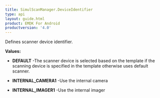 ```yaml
---
title: SimulScanManager.DeviceIdentifier
type: api
layout: guide.html
product: EMDK For Android
productversion: '4.0'
---
```



Defines scanner device identifier.

**Values:**

* **DEFAULT** -The scanner device is selected based on the template if the scanning device is specified in the template otherwise uses default scanner.

* **INTERNAL_CAMERA1** -Use the internal camera

* **INTERNAL_IMAGER1** -Use the internal imager









